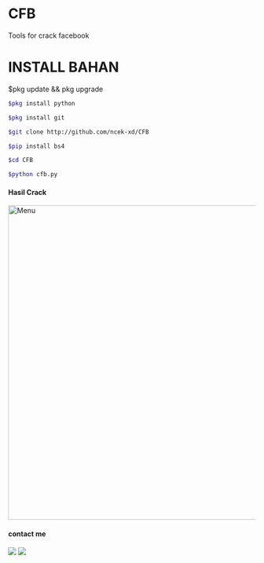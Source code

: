 # CFB
Tools for crack facebook
# INSTALL BAHAN
$pkg update && pkg upgrade
````bash
$pkg install python

$pkg install git

$git clone http://github.com/ncek-xd/CFB

$pip install bs4

$cd CFB

$python cfb.py
````
#### Hasil Crack
<img src="https://github.com/ncek-XD/CFB/blob/main/Screenshot_2022-04-15-02-15-32-397_com.termux.jpg" width="640" title="Menu" alt="Menu">

#### contact me
[![](https://img.shields.io/badge/Facebook-blue?logo=Facebook&logoColor=blue&labelColor=white)](https://www.facebook.com/wawan.bets.5)
[![](https://img.shields.io/badge/Whatsapp-CHAT-red?logo=Whatsapp&logoColor=Brightgreen&labelColor=white)](https://wa.me/6283114591358?text=Asalamualaikum+bang)
